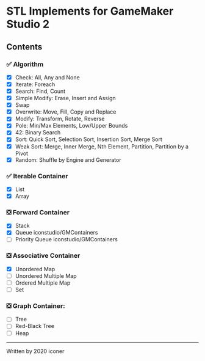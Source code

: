 # STL Implements for GameMaker Studio 2

## Contents
### ✅ Algorithm
  * [x] Check: All, Any and None
  * [x] Iterate: Foreach
  * [x] Search: Find, Count
  * [x] Simple Modify: Erase, Insert and Assign
  * [x] Swap
  * [x] Overwrite: Move, Fill, Copy and Replace
  * [x] Modify: Transform, Rotate, Reverse
  * [x] Pole: Min/Max Elements, Low/Upper Bounds
  * [x] 42: Binary Search
  * [x] Sort: Quick Sort, Selection Sort, Insertion Sort, Merge Sort
  * [x] Weak Sort: Merge, Inner Merge, Nth Element, Partition, Partition by a Pivot
  * [x] Random: Shuffle by Engine and Generator

### ✅ Iterable Container
  * [x] List
  * [x] Array

### ❎ Forward Container
  * [x] Stack
  * [x] Queue iconstudio/GMContainers
  * [ ] Priority Queue iconstudio/GMContainers

### ❎ Associative Container
  * [x] Unordered Map
  * [ ] Unordered Multiple Map
  * [ ] Ordered Multiple Map
  * [ ] Set

### ❎ Graph Container: 
  * [ ] Tree
  * [ ] Red-Black Tree
  * [ ] Heap

---
Written by 2020 iconer
